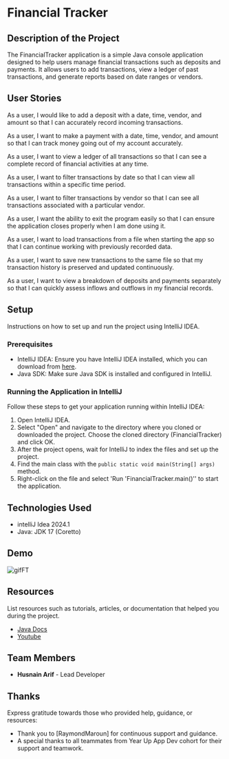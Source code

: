 # Financial Tracker

## Description of the Project

The FinancialTracker application is a simple Java console application designed to help users manage financial transactions such as deposits and payments. It allows users to add transactions, view a ledger of past transactions, and generate reports based on date ranges or vendors.



## User Stories

As a user, I would like to add a deposit with a date, time, vendor, and amount so that I can accurately record incoming transactions.

As a user, I want to make a payment with a date, time, vendor, and amount so that I can track money going out of my account accurately.

As a user, I want to view a ledger of all transactions so that I can see a complete record of financial activities at any time.

As a user, I want to filter transactions by date so that I can view all transactions within a specific time period.

As a user, I want to filter transactions by vendor so that I can see all transactions associated with a particular vendor.

As a user, I want the ability to exit the program easily so that I can ensure the application closes properly when I am done using it.

As a user, I want to load transactions from a file when starting the app so that I can continue working with previously recorded data.

As a user, I want to save new transactions to the same file so that my transaction history is preserved and updated continuously.

As a user, I want to view a breakdown of deposits and payments separately so that I can quickly assess inflows and outflows in my financial records.


## Setup

Instructions on how to set up and run the project using IntelliJ IDEA.

### Prerequisites

- IntelliJ IDEA: Ensure you have IntelliJ IDEA installed, which you can download from [here](https://www.jetbrains.com/idea/download/).
- Java SDK: Make sure Java SDK is installed and configured in IntelliJ.

### Running the Application in IntelliJ

Follow these steps to get your application running within IntelliJ IDEA:

1. Open IntelliJ IDEA.
2. Select "Open" and navigate to the directory where you cloned or downloaded the project. Choose the cloned directory (FinancialTracker) and click OK.
3. After the project opens, wait for IntelliJ to index the files and set up the project.
4. Find the main class with the `public static void main(String[] args)` method.
5. Right-click on the file and select 'Run 'FinancialTracker.main()'' to start the application.

## Technologies Used

- intelliJ Idea 2024.1
- Java: JDK 17 (Coretto)

## Demo

![gifFT](https://github.com/HasnainArifYU/FinancialTracker/assets/166551521/7006aca3-37f3-4acb-b1c3-b816f243365e)



## Resources

List resources such as tutorials, articles, or documentation that helped you during the project.

- [Java Docs](https://docs.oracle.com/en/java/javase/17/docs/api/index.html)
- [Youtube](https://www.youtube.com)

## Team Members

- **Husnain Arif** - Lead Developer

## Thanks

Express gratitude towards those who provided help, guidance, or resources:

- Thank you to [RaymondMaroun] for continuous support and guidance.
- A special thanks to all teammates from Year Up App Dev cohort for their support and teamwork.
